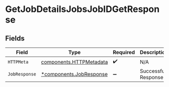 # GetJobDetailsJobsJobIDGetResponse


## Fields

| Field                                                              | Type                                                               | Required                                                           | Description                                                        |
| ------------------------------------------------------------------ | ------------------------------------------------------------------ | ------------------------------------------------------------------ | ------------------------------------------------------------------ |
| `HTTPMeta`                                                         | [components.HTTPMetadata](../../models/components/httpmetadata.md) | :heavy_check_mark:                                                 | N/A                                                                |
| `JobResponse`                                                      | [*components.JobResponse](../../models/components/jobresponse.md)  | :heavy_minus_sign:                                                 | Successful Response                                                |
